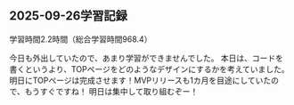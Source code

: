 ## 2025-09-26学習記録
学習時間2.2時間（総合学習時間968.4）

今日も外出していたので、あまり学習ができませんでした。
本日は、コードを書くというより、TOPページをどのようなデザインにするかを考えていました。
明日にTOPページは完成させます！MVPリリースも1カ月を目途にしていたので、もうすぐですね！
明日は集中して取り組むぞー！